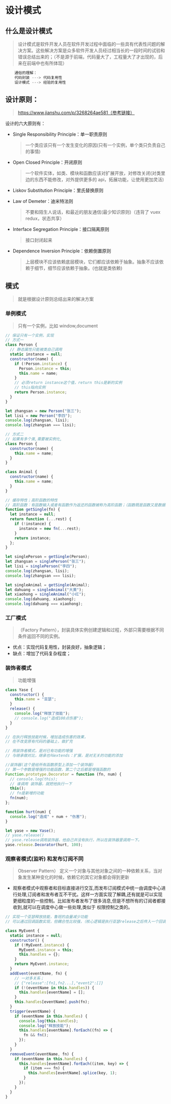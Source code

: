 # 设计模式

## 什么是设计模式

> 设计模式是软件开发人员在软件开发过程中面临的一些具有代表性问题的解决方案。这些解决方案是众多软件开发人员经过相当长的一段时间的试验和错误总结出来的；（不是源于前端，代码量大了，工程量大了才出现的，后来在前端中也有所体现）

```js
    通俗的理解：
    代码封装 ---> 代码复用性
    设计模式 ---> 经验的复用性

```

## 设计原则：

> https://www.jianshu.com/p/3268264ae581（参考链接）

设计的六大原则有：

- Single Responsibility Principle：单一职责原则

  > 一个类应该只有一个发生变化的原因(只有一个实例，单个类只负责自己的事情)

- Open Closed Principle：开闭原则

  > 一个软件实体，如类、模块和函数应该对扩展开放，对修改关闭(对类里边的东西不能修改，对外提供更多的 api，拓展功能，让使用更加灵活)

- Liskov Substitution Principle：里氏替换原则

  >

- Law of Demeter：迪米特法则

  > 不要和陌生人说话，和最近的朋友通信(最少知识原则)（违背了 vuex redux，状态共享）

- Interface Segregation Principle：接口隔离原则

  > 接口封闭起来

- Dependence Inversion Principle：依赖倒置原则
  > 上层模块不应该依赖底层模块，它们都应该依赖于抽象。抽象不应该依赖于细节，细节应该依赖于抽象。(也就是类依赖)

## 模式

> 就是根据设计原则总结出来的解决方案

### 单例模式

> 只有一个实例，比如 window,document

```js
// 保证只有一个实例，实现
// 方式一
class Person {
  // 静态属性只能被类自己调用
  static instance = null;
  constructor(name) {
    if (!Person.instance) {
      Person.instance = this;
      this.name = name;
    }
    // 必须return instance这个值，return this是新的实例
    // this指向实例
    return Person.instance;
  }
}

let zhangsan = new Person("张三");
let lisi = new Person("李四");
console.log(zhangsan, lisi);
console.log(zhangsan === lisi);

// 方式二
// 如果有多个类,需要被实例化,
class Person {
  constructor(name) {
    this.name = name;
  }
}

class Animal {
  constructor(name) {
    this.name = name;
  }
}

// 缓存特性；高阶函数的特性
// 高阶函数：有函数输入或者有函数作为返还的函数被称为高阶函数；（函数既是函数又是数据（对象））一等公民；
function getSingle(fn) {
  let instance = null;
  return function (...rest) {
    if (!instance) {
      instance = new fn(...rest);
    }
    return instance;
  };
}

let singlePerson = getSingle(Person);
let zhangsan = singlePerson("张三");
let lisi = singlePerson("李四");
console.log(zhangsan, lisi);
console.log(zhangsan === lisi);

let singleAnimal = getSingle(Animal);
let dahuang = singleAnimal("大黄");
let xiaohong = singleAnimal("小红");
console.log(dahuang, xiaohong);
console.log(dahuang === xiaohong);
```

### 工厂模式

> （Factory Pattern），封装具体实例创建逻辑和过程，外部只需要根据不同条件返回不同的实例。

- 优点：实现代码复用性，封装良好，抽象逻辑；
- 缺点：增加了代码复杂程度；

### 装饰者模式

> 功能增强

```js
class Yase {
  constructor() {
    this.name = "亚瑟";
  }
  release() {
    console.log("释放了技能");
    // console.log("造成100点伤害");
  }
}

// 在执行释放技能时候，增加造成伤害的效果，
// 在不改变原有代码的基础上，做扩充

// 用装饰者模式，是对已有功能的增强
// 与继承做对比，继承也叫extends：扩展，是对无关的功能的添加

//装饰器(这个是给所有函数原型上添加一个装饰器)
// 第一个参数是增强的功能函数，第二个之后都是增强函数的
Function.prototype.Decorator = function (fn, num) {
  // console.log(this);
  // 谁调用 装饰器，就把他执行一下
  this();
  // fn是新增的功能
  fn(num);
};

function hurt(num) {
  console.log("造成" + num + "伤害");
}

let yase = new Yase();
// yase.release()
// yase.release调用装饰器，他自己并没有执行，所以在装饰器里调用一下。
yase.release.Decorator(hurt, 100);
```

### 观察者模式(监听) 和发布订阅不同

> Observer Pattern） 定义一个对象与其他对象之间的一种依赖关系，当对象发生某种变化的时候，依赖它的其它对象都会得到更新

- 观察者模式中观察者和目标直接进行交互,而发布订阅模式中统一由调度中心进行处理,订阅者和发布者互不干扰。这样一方面实现了解耦,还有就是可以实现更细粒度的一些控制。比如发布者发布了很多消息,但是不想所有的订阅者都接收到,就可以在调度中心做一些处理,类似于 权限控制之类的。

```js
// 实现一个亚瑟释放技能，鲁班的血量减少功能
// 可以通过回调函数实现，但耦合性比较强，（核心逻辑是执行亚瑟release之后传入一个回调函数，回调函数的内容就是执行鲁班的减血函数）

class MyEvent {
  static instance = null;
  constructor() {
    if (!MyEvent.instance) {
      MyEvent.instance = this;
      this.handles = {};
    }
    return MyEvent.instance;
  }
  addEvent(eventName, fn) {
    // 一对多关系；
    // {"release":[fn1,fn2...],"event2":[]}
    if (!(eventName in this.handles)) {
      this.handles[eventName] = [];
    }
    this.handles[eventName].push(fn);
  }
  trigger(eventName) {
    if (eventName in this.handles) {
      console.log(this.handles);
      console.log("释放技能");
      this.handles[eventName].forEach((fn) => {
        fn && fn();
      });
    }
  }
  removeEvent(eventName, fn) {
    if (eventName in this.handles) {
      this.handles[eventName].forEach((item, key) => {
        if (item === fn) {
          this.handles[eventName].splice(key, 1);
        }
      });
    }
  }
}
```
